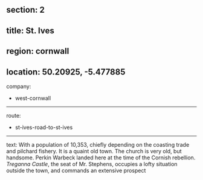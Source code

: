 section: 2
----
title: St. Ives
----
region: cornwall
----
location: 50.20925, -5.477885
----
company:
- west-cornwall
----
route:
- st-ives-road-to-st-ives
----
text: With a population of 10,353, chiefly depending on the coasting trade and pilchard fishery. It is a quaint old town. The church is very old, but handsome. Perkin Warbeck landed here at the time of the Cornish rebellion. *Treganna Castle*, the seat of Mr. Stephens, occupies a lofty situation outside the town, and commands an extensive prospect
